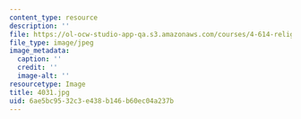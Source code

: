 ```yaml
---
content_type: resource
description: ''
file: https://ol-ocw-studio-app-qa.s3.amazonaws.com/courses/4-614-religious-architecture-and-islamic-cultures-fall-2002/6ae5bc9532c3e438b146b60ec04a237b_4031.jpg
file_type: image/jpeg
image_metadata:
  caption: ''
  credit: ''
  image-alt: ''
resourcetype: Image
title: 4031.jpg
uid: 6ae5bc95-32c3-e438-b146-b60ec04a237b
---
```

